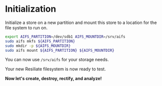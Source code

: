 # Initialization

Initialize a store on a new partition and mount this store to a location for
the file system to run on.

``` bash
export AIFS_PARTITION=/dev/sdb1 AIFS_MOUNTDIR=/srv/aifs
sudo aifs mkfs ${AIFS_PARTITION}
sudo mkdir -p ${AIFS_MOUNTDIR}
sudo aifs mount ${AIFS_PARTITION} ${AIFS_MOUNTDIR}
```

You can now use `/srv/aifs` for your storage needs.

Your new Resiliate filesystem is now ready to test.

**Now let's create, destroy, rectify, and analyze!**

